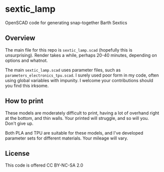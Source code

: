 # sextic_lamp
OpenSCAD code for generating snap-together Barth Sextics

## Overview

The main file for this repo is `sextic_lamp.scad` (hopefully this is unsurprising).  Render takes a while, perhaps 20-40 minutes, depending on options and whatnot.

The main `sextic_lamp.scad` uses parameter files, such as `parameters_electronics_tpu.scad`.  I surely used poor form in my code, often using global variables with impunity.  I welcome your contributions should you find this irksome.

## How to print

These models are moderately difficult to print, having a lot of overhand right at the bottom, and thin walls.  Your printed will struggle, and so will you.  Don't give up.  

Both PLA and TPU are suitable for these models, and I've developed parameter sets for different materials.  Your mileage will vary.

## License

This code is offered CC BY-NC-SA 2.0
